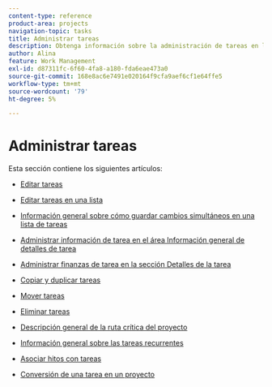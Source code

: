 ```yaml
---
content-type: reference
product-area: projects
navigation-topic: tasks
title: Administrar tareas
description: Obtenga información sobre la administración de tareas en los siguientes artículos.
author: Alina
feature: Work Management
exl-id: d87311fc-6f60-4fa8-a180-fda6eae473a0
source-git-commit: 168e8ac6e7491e020164f9cfa9aef6cf1e64ffe5
workflow-type: tm+mt
source-wordcount: '79'
ht-degree: 5%

---
```


# Administrar tareas

Esta sección contiene los siguientes artículos:

* [Editar tareas](../../../manage-work/tasks/manage-tasks/edit-tasks.md)
* [Editar tareas en una lista](../../../manage-work/tasks/manage-tasks/edit-tasks-in-a-list.md)
* [Información general sobre cómo guardar cambios simultáneos en una lista de tareas](../../../manage-work/tasks/manage-tasks/save-concurrent-changes-in-a-task-list.md)

   <!--
  <li><a href="../../../manage-work/tasks/manage-tasks/manage-task-details-forms-finances.md" class="MCXref xref" xrefformat="{para}">Manage task details, custom forms, and finances</a> (drafted not to lose the TOC spot, but the article is in draft)</li>
  -->

* [Administrar información de tarea en el área Información general de detalles de tarea](../../../manage-work/tasks/manage-tasks/task-information-in-overview.md)
* [Administrar finanzas de tarea en la sección Detalles de la tarea](../../../manage-work/tasks/manage-tasks/task-finances-in-details.md)
* [Copiar y duplicar tareas](../../../manage-work/tasks/manage-tasks/copy-and-duplicate-tasks.md)
* [Mover tareas](../../../manage-work/tasks/manage-tasks/move-tasks.md)
* [Eliminar tareas](../../../manage-work/tasks/manage-tasks/delete-tasks.md)
* [Descripción general de la ruta crítica del proyecto](../../../manage-work/tasks/manage-tasks/critical-path.md)
* [Información general sobre las tareas recurrentes](../../../manage-work/tasks/manage-tasks/recurring-tasks-overview.md)
* [Asociar hitos con tareas](../../../manage-work/tasks/manage-tasks/associate-milestones-with-tasks.md)
* [Conversión de una tarea en un proyecto](../../../manage-work/tasks/manage-tasks/convert-task-to-project.md)

